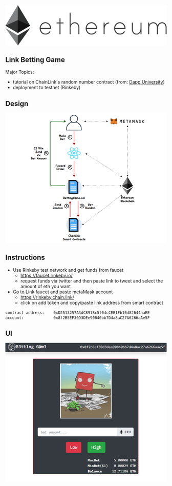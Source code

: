 ![](public/eth.png)
##
## Link Betting Game
Major Topics:
- tutorial on ChainLink's random number contract (from: [Dapp University](https://www.youtube.com/watch?v=YzCbaR15Xi4&t=971s))
- deployment to testnet (Rinkeby)

## Design

![](public/BettingGame.png)

## Instructions
- Use Rinkeby test network and get funds from faucet
	- https://faucet.rinkeby.io/
	- request funds via twitter and then paste link to tweet and select the amount of eth you want
- Go to Link faucet and paste metaMask account
	- https://rinkeby.chain.link/
	- click on add token and copy/paste link address from smart contract

```
contract address:    0xD2513257A3dC8918c5f04cCEB1Fb10d82644aaEE
account:             0x8f2B5EF30D3DEe90840bb7D4a8aC27A6266aAe5F
```

## UI

![](public/UI.png)

